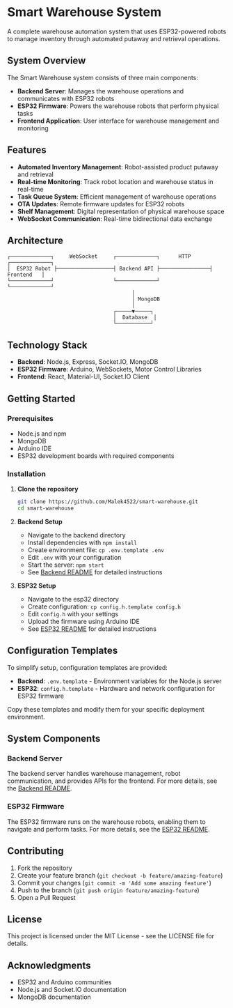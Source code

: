 # Smart Warehouse System

A complete warehouse automation system that uses ESP32-powered robots to manage inventory through automated putaway and retrieval operations.

## System Overview

The Smart Warehouse system consists of three main components:
- **Backend Server**: Manages the warehouse operations and communicates with ESP32 robots
- **ESP32 Firmware**: Powers the warehouse robots that perform physical tasks
- **Frontend Application**: User interface for warehouse management and monitoring

## Features

- **Automated Inventory Management**: Robot-assisted product putaway and retrieval
- **Real-time Monitoring**: Track robot location and warehouse status in real-time
- **Task Queue System**: Efficient management of warehouse operations
- **OTA Updates**: Remote firmware updates for ESP32 robots
- **Shelf Management**: Digital representation of physical warehouse space
- **WebSocket Communication**: Real-time bidirectional data exchange

## Architecture

```
┌─────────────┐     WebSocket     ┌─────────────┐      HTTP      ┌─────────────┐
│  ESP32 Robot ├──────────────────┤ Backend API ├────────────────┤  Frontend   │
└─────────────┘                   └─────────────┘                └─────────────┘
                                        │
                                        │ MongoDB
                                        │
                                  ┌─────▼─────┐
                                  │  Database  │
                                  └───────────┘
```

## Technology Stack

- **Backend**: Node.js, Express, Socket.IO, MongoDB
- **ESP32 Firmware**: Arduino, WebSockets, Motor Control Libraries
- **Frontend**: React, Material-UI, Socket.IO Client

## Getting Started

### Prerequisites
- Node.js and npm
- MongoDB
- Arduino IDE
- ESP32 development boards with required components

### Installation

1. **Clone the repository**
   ```bash
   git clone https://github.com/Malek4522/smart-warehouse.git
   cd smart-warehouse
   ```

2. **Backend Setup**
   - Navigate to the backend directory
   - Install dependencies with `npm install`
   - Create environment file: `cp .env.template .env`
   - Edit `.env` with your configuration
   - Start the server: `npm start`
   - See [Backend README](backend/README.md) for detailed instructions

3. **ESP32 Setup**
   - Navigate to the esp32 directory
   - Create configuration: `cp config.h.template config.h`
   - Edit `config.h` with your settings
   - Upload the firmware using Arduino IDE
   - See [ESP32 README](esp32/README.md) for detailed instructions

## Configuration Templates

To simplify setup, configuration templates are provided:

- **Backend**: `.env.template` - Environment variables for the Node.js server
- **ESP32**: `config.h.template` - Hardware and network configuration for ESP32 firmware

Copy these templates and modify them for your specific deployment environment.

## System Components

### Backend Server
The backend server handles warehouse management, robot communication, and provides APIs for the frontend. For more details, see the [Backend README](backend/README.md).

### ESP32 Firmware
The ESP32 firmware runs on the warehouse robots, enabling them to navigate and perform tasks. For more details, see the [ESP32 README](esp32/README.md).

## Contributing

1. Fork the repository
2. Create your feature branch (`git checkout -b feature/amazing-feature`)
3. Commit your changes (`git commit -m 'Add some amazing feature'`)
4. Push to the branch (`git push origin feature/amazing-feature`)
5. Open a Pull Request

## License

This project is licensed under the MIT License - see the LICENSE file for details.

## Acknowledgments

- ESP32 and Arduino communities
- Node.js and Socket.IO documentation
- MongoDB documentation